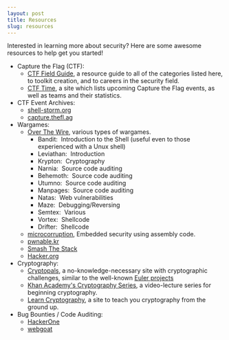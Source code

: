 ```yaml
---
layout: post
title: Resources
slug: resources
---
```


Interested in learning more about security?  Here are some awesome resources to help
get you started!

* Capture the Flag (CTF):
    * [CTF Field Guide](https://trailofbits.github.io/ctf/index.html), a resource guide to all of the categories listed here, to toolkit creation, and to careers in the security field.
    * [CTF Time](https://ctftime.org/), a site which lists upcoming Capture the Flag events, as well as teams and their statistics.
* CTF Event Archives:
    * [shell-storm.org](http://shell-storm.org/repo/CTF/)
    * [capture.thefl.ag](http://captf.com)
* Wargames:
    * [Over The Wire](http://overthewire.org/wargames/), various types of wargames.
        * Bandit: &nbsp;Introduction to the Shell (useful even to those experienced with a Unux shell)
        * Leviathan: &nbsp;Introduction
        * Krypton: &nbsp;Cryptography
        * Narnia: &nbsp;Source code auditing
        * Behemoth: &nbsp;Source code auditing
        * Utumno: &nbsp;Source code auditing
        * Manpages: &nbsp;Source code auditing
        * Natas: &nbsp;Web vulnerabilities
        * Maze: &nbsp;Debugging/Reversing
        * Semtex: &nbsp;Various
        * Vortex: &nbsp;Shellcode
        * Drifter: &nbsp;Shellcode
    * [microcorruption](http://microcorruption.com), Embedded security using assembly code.
    * [pwnable.kr](http://pwnable.kr/)
    * [Smash The Stack](http://smashthestack.org/)
    * [Hacker.org](http://hacker.org)
* Cryptography:
    * [Cryptopals](http://cryptopals.com/), a no-knowledge-necessary site with cryptographic challenges, similar to the well-known [Euler projects](https://projecteuler.net/)
    * [Khan Academy's Cryptography Series](https://www.khanacademy.org/computing/computer-science/cryptography), a video-lecture series for beginning cryptography.
    * [Learn Cryptography](http://learncryptography.com/), a site to teach you cryptography from the ground up.
* Bug Bounties / Code Auditing:
    * [HackerOne](https://hackerone.com/internet-bug-bounty)
    * [webgoat](https://code.google.com/p/webgoat/)

